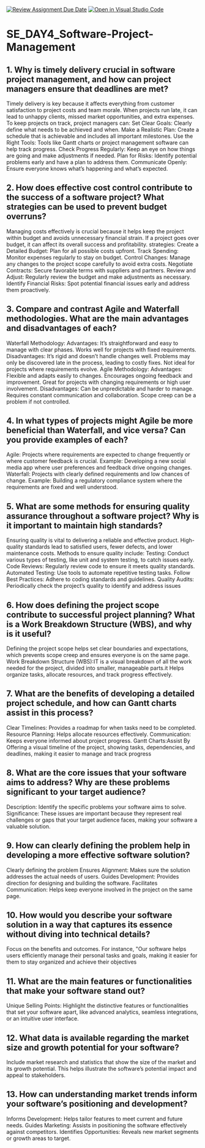 [![Review Assignment Due Date](https://classroom.github.com/assets/deadline-readme-button-22041afd0340ce965d47ae6ef1cefeee28c7c493a6346c4f15d667ab976d596c.svg)](https://classroom.github.com/a/9pw6JKcu)
[![Open in Visual Studio Code](https://classroom.github.com/assets/open-in-vscode-2e0aaae1b6195c2367325f4f02e2d04e9abb55f0b24a779b69b11b9e10269abc.svg)](https://classroom.github.com/online_ide?assignment_repo_id=15640308&assignment_repo_type=AssignmentRepo)
# SE_DAY4_Software-Project-Management
## 1. Why is timely delivery crucial in software project management, and how can project managers ensure that deadlines are met?
Timely delivery is key because it affects everything from customer satisfaction to project costs and team morale. When projects run late, it can lead to unhappy clients, missed market opportunities, and extra expenses.
To keep projects on track, project managers can:
Set Clear Goals: Clearly define what needs to be achieved and when.
Make a Realistic Plan: Create a schedule that is achievable and includes all important milestones.
Use the Right Tools: Tools like Gantt charts or project management software can help track progress.
Check Progress Regularly: Keep an eye on how things are going and make adjustments if needed.
Plan for Risks: Identify potential problems early and have a plan to address them.
Communicate Openly: Ensure everyone knows what’s happening and what’s expected.
## 2. How does effective cost control contribute to the success of a software project? What strategies can be used to prevent budget overruns?
Managing costs effectively is crucial because it helps keep the project within budget and avoids unnecessary financial strain. If a project goes over budget, it can affect its overall success and profitability.
strategies:
Create a Detailed Budget: Plan for all possible costs upfront.
Track Spending: Monitor expenses regularly to stay on budget.
Control Changes: Manage any changes to the project scope carefully to avoid extra costs.
Negotiate Contracts: Secure favorable terms with suppliers and partners.
Review and Adjust: Regularly review the budget and make adjustments as necessary.
Identify Financial Risks: Spot potential financial issues early and address them proactively.
## 3. Compare and contrast Agile and Waterfall methodologies. What are the main advantages and disadvantages of each?
Waterfall Methodology:
Advantages:
It’s straightforward and easy to manage with clear phases.
Works well for projects with fixed requirements.
Disadvantages:
It’s rigid and doesn’t handle changes well.
Problems may only be discovered late in the process, leading to costly fixes.
Not ideal for projects where requirements evolve.
Agile Methodology:
Advantages:
Flexible and adapts easily to changes.
Encourages ongoing feedback and improvement.
Great for projects with changing requirements or high user involvement.
Disadvantages:
Can be unpredictable and harder to manage.
Requires constant communication and collaboration.
Scope creep can be a problem if not controlled.

## 4. In what types of projects might Agile be more beneficial than Waterfall, and vice versa? Can you provide examples of each?
Agile:
Projects where requirements are expected to change frequently or where customer feedback is crucial.
Example: Developing a new social media app where user preferences and feedback drive ongoing changes.
Waterfall:
Projects with clearly defined requirements and low chances of change.
Example: Building a regulatory compliance system where the requirements are fixed and well understood.

## 5. What are some methods for ensuring quality assurance throughout a software project? Why is it important to maintain high standards?
Ensuring quality is vital to delivering a reliable and effective product. High-quality standards lead to satisfied users, fewer defects, and lower maintenance costs.
Methods to ensure quality include:
Testing: Conduct various types of testing, like unit and system testing, to catch issues early.
Code Reviews: Regularly review code to ensure it meets quality standards.
Automated Testing: Use tools to automate repetitive testing tasks.
Follow Best Practices: Adhere to coding standards and guidelines.
Quality Audits: Periodically check the project’s quality to identify and address issues
## 6. How does defining the project scope contribute to successful project planning? What is a Work Breakdown Structure (WBS), and why is it useful?
Defining the project scope helps set clear boundaries and expectations, which prevents scope creep and ensures everyone is on the same page.
Work Breakdown Structure (WBS):IT is a visual breakdown of all the work needed for the project, divided into smaller, manageable parts.it Helps organize tasks, allocate resources, and track progress effectively.

## 7. What are the benefits of developing a detailed project schedule, and how can Gantt charts assist in this process?
Clear Timelines: Provides a roadmap for when tasks need to be completed.
Resource Planning: Helps allocate resources effectively.
Communication: Keeps everyone informed about project progress.
Gantt Charts:Assist By Offering a visual timeline of the project, showing tasks, dependencies, and deadlines, making it easier to manage and track progress

## 8. What are the core issues that your software aims to address? Why are these problems significant to your target audience?
Description: Identify the specific problems your software aims to solve.
Significance: These issues are important because they represent real challenges or gaps that your target audience faces, making your software a valuable solution.
## 9. How can clearly defining the problem help in developing a more effective software solution?
Clearly defining the problem Ensures
Alignment: Makes sure the solution addresses the actual needs of users.
Guides Development: Provides direction for designing and building the software.
Facilitates Communication: Helps keep everyone involved in the project on the same page.
## 10. How would you describe your software solution in a way that captures its essence without diving into technical details?
Focus on the benefits and outcomes. For instance, "Our software helps users efficiently manage their personal tasks and goals, making it easier for them to stay organized and achieve their objectives
## 11. What are the main features or functionalities that make your software stand out?
Unique Selling Points: Highlight the distinctive features or functionalities that set your software apart, like advanced analytics, seamless integrations, or an intuitive user interface.
## 12. What data is available regarding the market size and growth potential for your software?
Include market research and statistics that show the size of the market and its growth potential. This helps illustrate the software’s potential impact and appeal to stakeholders.
## 13. How can understanding market trends inform your software’s positioning and development?
Informs Development: Helps tailor features to meet current and future needs.
Guides Marketing: Assists in positioning the software effectively against competitors.
Identifies Opportunities: Reveals new market segments or growth areas to target.
